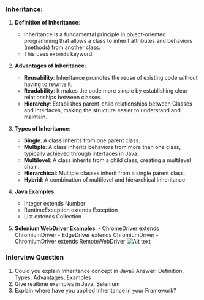 ### Inheritance:

1. **Definition of Inheritance**: 
    - Inheritance is a fundamental principle in object-oriented programming that allows a class to inherit attributes and behaviors (methods) from another class. 
    - This uses `extends` keyword 

2. **Advantages of Inheritance**:
   - **Reusability**: Inheritance promotes the reuse of existing code without having to rewrite it.
   - **Readability**: It makes the code more simple by establishing clear relationships between classes.
   - **Hierarchy**: Establishes parent-child relationships between Classes and Interfaces, making the structure easier to understand and maintain.

3. **Types of Inheritance**:
   - **Single**: A class inherits from one parent class.
   - **Multiple**: A class inherits behaviors from more than one class, typically achieved through interfaces in Java.
   - **Multilevel**: A class inherits from a child class, creating a multilevel chain.
   - **Hierarchical**: Multiple classes inherit from a single parent class.
   - **Hybrid**: A combination of multilevel and hierarchical inheritance.

4. **Java Examples**:
    - Integer extends Number
    - RuntimeException extends Exception
    - List extends Collection
   
5. **Selenium WebDriver Examples**:
        - ChromeDriver extends ChromiumDriver
        - EdgeDriver extends ChromiumDriver
        - ChromiumDriver extends RemoteWebDriver
        ![Alt text](image.png)

### Interview Question
1. Could you explain Inheritance concept in Java?
   Answer:
     Definition, Types, Advantages, Examples
2. Give realtime examples in Java, Selenium  
3. Explain where have you applied Inheritance in your Framework? 
